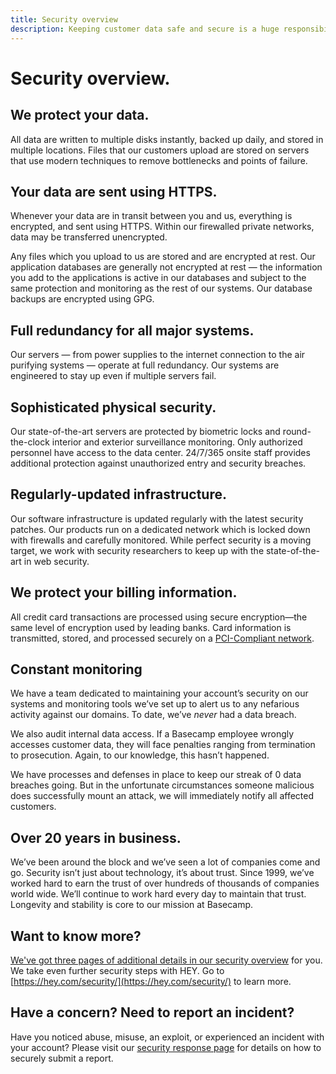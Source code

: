 ```yaml
---
title: Security overview
description: Keeping customer data safe and secure is a huge responsibility and a top priority for us. Here’s how we make it happen.
---
```


# Security overview.

## We protect your data.

All data are written to multiple disks instantly, backed up daily, and stored in multiple locations. Files that our customers upload are stored on servers that use modern techniques to remove bottlenecks and points of failure.

## Your data are sent using HTTPS.

Whenever your data are in transit between you and us, everything is encrypted, and sent using HTTPS. Within our firewalled private networks, data may be transferred unencrypted.

Any files which you upload to us are stored and are encrypted at rest. Our application databases are generally not encrypted at rest — the information you add to the applications is active in our databases and subject to the same protection and monitoring as the rest of our systems. Our database backups are encrypted using GPG.

## Full redundancy for all major systems.

Our servers — from power supplies to the internet connection to the air purifying systems — operate at full redundancy. Our systems are engineered to stay up even if multiple servers fail.

## Sophisticated physical security.

Our state-of-the-art servers are protected by biometric locks and round-the-clock interior and exterior surveillance monitoring. Only authorized personnel have access to the data center. 24/7/365 onsite staff provides additional protection against unauthorized entry and security breaches.

## Regularly-updated infrastructure.

Our software infrastructure is updated regularly with the latest security patches. Our products run on a dedicated network which is locked down with firewalls and carefully monitored. While perfect security is a moving target, we work with security researchers to keep up with the state-of-the-art in web security.

## We protect your billing information.

All credit card transactions are processed using secure encryption—the same level of encryption used by leading banks. Card information is transmitted, stored, and processed securely on a <a href="https://en.wikipedia.org/wiki/Payment_Card_Industry_Data_Security_Standard">PCI-Compliant network</a>.

## Constant monitoring

We have a team dedicated to maintaining your account’s security on our systems and monitoring tools we’ve set up to alert us to any nefarious activity against our domains. To date, we’ve _never_ had a data breach.

We also audit internal data access. If a Basecamp employee wrongly accesses customer data, they will face penalties ranging from termination to prosecution. Again, to our knowledge, this hasn’t happened.

We have processes and defenses in place to keep our streak of 0 data breaches going. But in the unfortunate circumstances someone malicious does successfully mount an attack, we will immediately notify all affected customers.

## Over 20 years in business.

We’ve been around the block and we’ve seen a lot of companies come and go. Security isn’t just about technology, it’s about trust. Since 1999, we’ve worked hard to earn the trust of over hundreds of thousands of companies world wide. We’ll continue to work hard every day to maintain that trust. Longevity and stability is core to our mission at Basecamp.

## Want to know more?

[We've got three pages of additional details in our security overview](37signals-security-overview.pdf) for you. We take even further security steps with HEY. Go to [https://hey.com/security/](https://hey.com/security/) to learn more.

## Have a concern? Need to report an incident?

Have you noticed abuse, misuse, an exploit, or experienced an incident with your account? Please visit our [security response page](response/index.md) for details on how to securely submit a report.
